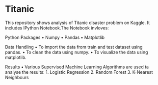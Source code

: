 # Titanic
This repository shows analysis of Titanic disaster problem on Kaggle. It includes IPython Notebook.The Notebook invloves:

Python Packages
    • Numpy
    • Pandas
    • Matplotlib
    
Data Handling
    • To import the data from train and test dataset using pandas.
    • To clean the data using numpy.
    • To visualize the data using matplotlib.
    
Results
    • Various Supervised Machine Learning Algorithms are used ta analyse the results:
    1. Logistic Regression
    2. Random Forest
    3. K-Nearest Neighbours
